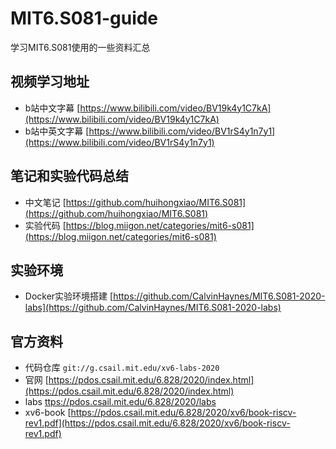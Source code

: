 # MIT6.S081-guide

学习MIT6.S081使用的一些资料汇总

## 视频学习地址
- b站中文字幕  [https://www.bilibili.com/video/BV19k4y1C7kA](https://www.bilibili.com/video/BV19k4y1C7kA)
- b站中英文字幕  [https://www.bilibili.com/video/BV1rS4y1n7y1](https://www.bilibili.com/video/BV1rS4y1n7y1)

## 笔记和实验代码总结
- 中文笔记 [https://github.com/huihongxiao/MIT6.S081](https://github.com/huihongxiao/MIT6.S081)  
- 实验代码 [https://blog.miigon.net/categories/mit6-s081](https://blog.miigon.net/categories/mit6-s081)

## 实验环境
- Docker实验环境搭建 [https://github.com/CalvinHaynes/MIT6.S081-2020-labs](https://github.com/CalvinHaynes/MIT6.S081-2020-labs)

## 官方资料
- 代码仓库 `git://g.csail.mit.edu/xv6-labs-2020`
- 官网 [https://pdos.csail.mit.edu/6.828/2020/index.html](https://pdos.csail.mit.edu/6.828/2020/index.html)
- labs [ttps://pdos.csail.mit.edu/6.828/2020/labs](https://pdos.csail.mit.edu/6.828/2020/labs)
- xv6-book [https://pdos.csail.mit.edu/6.828/2020/xv6/book-riscv-rev1.pdf](https://pdos.csail.mit.edu/6.828/2020/xv6/book-riscv-rev1.pdf)
